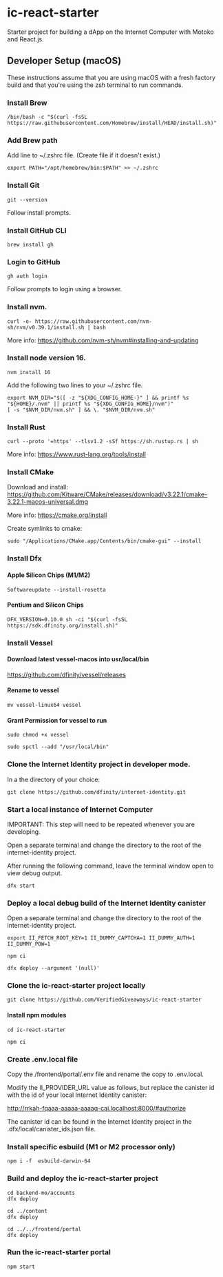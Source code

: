 # ic-react-starter

Starter project for building a dApp on the Internet Computer with Motoko and React.js.

## Developer Setup (macOS)

These instructions assume that you are using macOS with a fresh factory build and that you're using the zsh terminal to run commands.

### Install Brew

```
/bin/bash -c "$(curl -fsSL https://raw.githubusercontent.com/Homebrew/install/HEAD/install.sh)"
```

### Add Brew path

Add line to ~/.zshrc file. (Create file if it doesn't exist.)

```
export PATH="/opt/homebrew/bin:$PATH" >> ~/.zshrc
```

### Install Git

```
git --version
```

Follow install prompts.

### Install GitHub CLI

```
brew install gh
```

### Login to GitHub

```
gh auth login
```

Follow prompts to login using a browser.

### Install nvm.

```
curl -o- https://raw.githubusercontent.com/nvm-sh/nvm/v0.39.1/install.sh | bash
```

More info: https://github.com/nvm-sh/nvm#installing-and-updating

### Install node version 16.

```
nvm install 16
```

Add the following two lines to your ~/.zshrc file.

```
export NVM_DIR="$([ -z "${XDG_CONFIG_HOME-}" ] && printf %s "${HOME}/.nvm" || printf %s "${XDG_CONFIG_HOME}/nvm")"
[ -s "$NVM_DIR/nvm.sh" ] && \. "$NVM_DIR/nvm.sh"
```

### Install Rust

```
curl --proto '=https' --tlsv1.2 -sSf https://sh.rustup.rs | sh
```

More info: https://www.rust-lang.org/tools/install

### Install CMake

Download and install:
https://github.com/Kitware/CMake/releases/download/v3.22.1/cmake-3.22.1-macos-universal.dmg

More info: https://cmake.org/install

Create symlinks to cmake:

```
sudo "/Applications/CMake.app/Contents/bin/cmake-gui" --install
```

### Install Dfx

#### Apple Silicon Chips (M1/M2)

```
Softwareupdate --install-rosetta
```

#### Pentium and Silicon Chips

```
DFX_VERSION=0.10.0 sh -ci "$(curl -fsSL https://sdk.dfinity.org/install.sh)"
```

### Install Vessel

#### Download latest vessel-macos into usr/local/bin

https://github.com/dfinity/vessel/releases

#### Rename to vessel

```
mv vessel-linux64 vessel
```

#### Grant Permission for vessel to run

```
sudo chmod +x vessel

sudo spctl --add "/usr/local/bin"
```

### Clone the Internet Identity project in developer mode.

In a the directory of your choice:

```
git clone https://github.com/dfinity/internet-identity.git
```

### Start a local instance of Internet Computer

IMPORTANT: This step will need to be repeated whenever you are developing.

Open a separate terminal and change the directory to the root of the internet-identity project.

After running the following command, leave the terminal window open to view debug output.

```
dfx start
```

### Deploy a local debug build of the Internet Identity canister

Open a separate terminal and change the directory to the root of the internet-identity project.

```
export II_FETCH_ROOT_KEY=1 II_DUMMY_CAPTCHA=1 II_DUMMY_AUTH=1 II_DUMMY_POW=1

npm ci

dfx deploy --argument '(null)'
```

### Clone the ic-react-starter project locally

```
git clone https://github.com/VerifiedGiveaways/ic-react-starter
```

#### Install npm modules

```
cd ic-react-starter

npm ci
```

### Create .env.local file

Copy the /frontend/portal/.env file and rename the copy to .env.local.

Modify the II_PROVIDER_URL value as follows, but replace the canister id with the id of your local Internet Identity canister:

http://rrkah-fqaaa-aaaaa-aaaaq-cai.localhost:8000/#authorize

The canister id can be found in the Internet Identity project in the .dfx/local/canister_ids.json file.

### Install specific esbuild (M1 or M2 processor only)

```
npm i -f  esbuild-darwin-64
```

### Build and deploy the ic-react-starter project

```
cd backend-mo/accounts
dfx deploy

cd ../content
dfx deploy

cd ../../frontend/portal
dfx deploy
```

### Run the ic-react-starter portal

```
npm start
```
